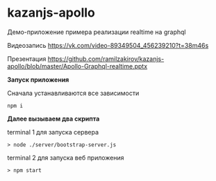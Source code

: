 # kazanjs-apollo

Демо-приложение примера реализации realtime на graphql

Видеозапись https://vk.com/video-89349504_456239210?t=38m46s

Презентация https://github.com/ramilzakirov/kazanjs-apollo/blob/master/Apollo-Graphql-realtime.pptx

**Запуск приложения**

Сначала устанавливаются все зависимости
```
npm i
```

**Далее вызываем два скрипта**

terminal 1 для запуска сервера
```
> node ./server/bootstrap-server.js
```

terminal 2 для запуска веб приложения
```
> npm start
```
